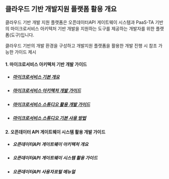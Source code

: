 

## 클라우드 기반 개발지원 플랫폼 활용 개요

클라우드 기반 개발 지원 플랫폼은 오픈데이터API 게이트웨이 시스템과 PaaS-TA 기반의 마이크로서비스 아키텍처 기반 개발을 지원하는 도구를 제공하는 개발자를 위한 플랫폼(도구)입니다. 



클라우드 기반의 개발 환경을 구성하고 개발지원 플랫폼을 활용한 개발 진행 시 참조 가능한 가이드 제시

#### 1. 마이크로서비스 아키텍처 기반 개발 가이드

- ##### [마이크로서비스 기본 개요](msaoverview.md)

- ##### [마이크로서비스 아키텍처 개발 가이드](msaspringcloud.md)

- ##### [마이크로서비스 스튜디오 활용 개발 가이드](MicroserviceGuide.md)

- ##### [마이크로서비스 스튜디오 기본 사용 방법](msastudio.md)

  

#### 2. 오픈데이터 API 게이트웨이 시스템 활용 개발 가이드

- ##### 오픈데이터API 게이트웨이 아키텍처 개요
- ##### 오픈데이터API 게이트웨이 시스템 활용 가이드
- ##### 오픈데이터API 사용자포털 메뉴얼

